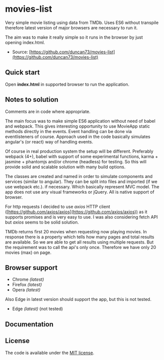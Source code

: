 # movies-list

Very simple movie listing using data from TMDb. Uses ES6 without transpile therefore latest version of major browsers are necessary to run it.

The aim was to make it really simple so it runs in the browser by just opening index.html.

* Source: [https://github.com/duncan73/movies-list](https://github.com/duncan73/movies-list)


## Quick start

Open __index.html__ in supported browser to run the application.


## Notes to solution

Comments are in code where appropriate. 

The main focus was to make simple ES6 application without need of babel and webpack. This gives interesting opportunity to use MovieApp static methods directly in the events. Event handling can be done via eventlisteners of course. Approach used in the code basically simulates angular's (or react) way of handling events. 

Of course in real production system the setup will be different. Preferably webpack (4+), babel with support of some experimental functions, karma + jasmine + phantomjs and/or chrome (headless) for testing. So this will provide solid and scalable solution with many build options.

The classes are created and named in order to simulate components and services (similar to angular). They can be split into files and imported (if we use webpack etc.). if necessary. Which basically represent MVC model. The app does not use any visual frameworks or jQuery. All is native support of browser. 

For http requests I decided to use _axios_ HTTP client ([https://github.com/axios/axios](https://github.com/axios/axios)) as it supports promises and is very easy to use. I was also considering fetch API but _axios_ seems to be solid solution.   

TMDb returns first 20 movies when requesting now playing movies. In response there is a property which tells how many pages and total results are available. So we are able to get all results using multiple requests. But the requirement was to call the api's only once. Therefore we have only 20 movies (max) on page.


## Browser support

* Chrome *(latest)*
* Firefox *(latest)*
* Opera *(latest)*

Also Edge in latest version should support the app, but this is not tested. 
* Edge *(latest)* (not tested)


## Documentation



## License

The code is available under the [MIT license](LICENSE.txt).
